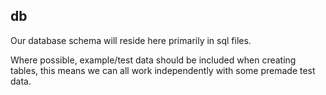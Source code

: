 ## db

Our database schema will reside here primarily in sql files.

Where possible, example/test data should be included when creating tables,
this means we can all work independently with some premade test data.
